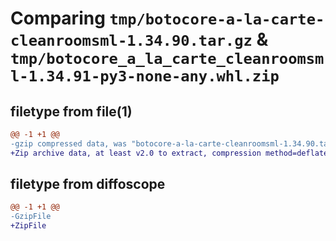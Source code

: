 # Comparing `tmp/botocore-a-la-carte-cleanroomsml-1.34.90.tar.gz` & `tmp/botocore_a_la_carte_cleanroomsml-1.34.91-py3-none-any.whl.zip`

## filetype from file(1)

```diff
@@ -1 +1 @@
-gzip compressed data, was "botocore-a-la-carte-cleanroomsml-1.34.90.tar", last modified: Wed Apr 24 01:01:58 2024, max compression
+Zip archive data, at least v2.0 to extract, compression method=deflate
```

## filetype from diffoscope

```diff
@@ -1 +1 @@
-GzipFile
+ZipFile
```

